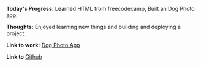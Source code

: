 **Today's Progress**: Learned HTML from freecodecamp, Built an Dog Photo app.

**Thoughts:** Enjoyed learning new things and building and deploying a project.

**Link to work:** 
[Dog Photo App](https://dinneshkumar9.github.io/Dog-photo-app/)

**Link to**
[Github](https://github.com/dinneshkumar9/Dog-photo-app)